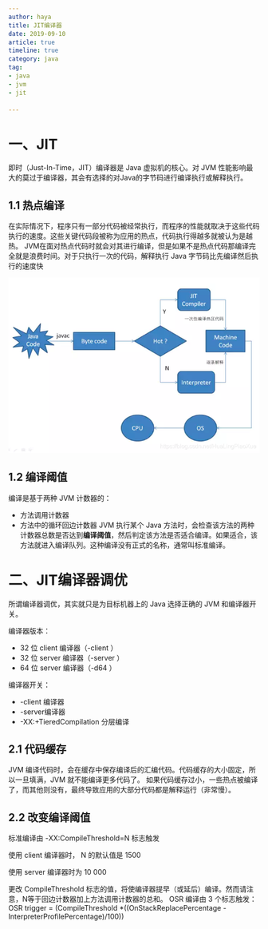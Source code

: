 ```yaml
---
author: haya
title: JIT编译器
date: 2019-09-10
article: true
timeline: true
category: java
tag:
- java
- jvm
- jit

---
```



# 一、JIT
即时（Just-In-Time，JIT）编译器是 Java 虚拟机的核心。对 JVM 性能影响最大的莫过于编译器，其会有选择的对Java的字节码进行编译执行或解释执行。
## 1.1 热点编译
在实际情况下，程序只有一部分代码被经常执行，而程序的性能就取决于这些代码执行的速度。这些关键代码段被称为应用的热点，代码执行得越多就被认为是越热。
JVM在面对热点代码时就会对其进行编译，但是如果不是热点代码那编译完全就是浪费时间。对于只执行一次的代码，解释执行 Java 字节码比先编译然后执行的速度快

![](/assets/java/jvm/jit.png)

## 1.2 编译阈值
编译是基于两种 JVM 计数器的：
- 方法调用计数器
- 方法中的循环回边计数器
  JVM 执行某个 Java 方法时，会检查该方法的两种计数器总数是否达到**编译阈值**，然后判定该方法是否适合编译。如果适合，该方法就进入编译队列。这种编译没有正式的名称，通常叫标准编译。
# 二、JIT编译器调优
所谓编译器调优，其实就只是为目标机器上的 Java 选择正确的 JVM 和编译器开关。

编译器版本：
- 32 位 client 编译器（-client ）
- 32 位 server 编译器（-server ）
- 64 位 server 编译器（-d64 ）

编译器开关：
- -client  编译器
- -server编译器
- -XX:+TieredCompilation 分层编译
## 2.1 代码缓存
JVM 编译代码时，会在缓存中保存编译后的汇编代码。代码缓存的大小固定，所以一旦填满，JVM 就不能编译更多代码了。
如果代码缓存过小，一些热点被编译了，而其他则没有，最终导致应用的大部分代码都是解释运行（非常慢）。

## 2.2 改变编译阈值
标准编译由 -XX:CompileThreshold=N 标志触发

使用 client 编译器时， N 的默认值是 1500

使用 server 编译器时为 10 000

更改 CompileThreshold 标志的值，将使编译器提早（或延后）编译。然而请注意，N等于回边计数器加上方法调用计数器的总和。
OSR 编译由 3 个标志触发：
OSR trigger = (CompileThreshold *((OnStackReplacePercentage - InterpreterProfilePercentage)/100))